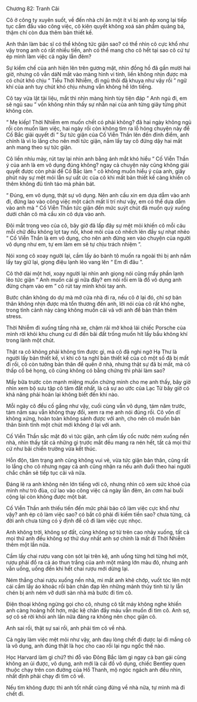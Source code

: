 




Chương 82: Tranh Cãi


Cô ở công ty xuyên suốt, về đến nhà chỉ ăn một ít vì bị anh ép xong lại tiếp tục cắm đầu vào công việc, cô kiên quyết không xoá sản phẩm quảng bá, thậm chí còn đưa thêm bản thiết kế.

Anh thân làm bác sĩ có thể không tức giận sao? có thể nhìn cô cực khổ như vậy trong anh có rất nhiều tiền, anh có thể mang cho cô hết tại sao cô cứ tự ép mình làm việc cả ngày lẫn đêm?

Sự kiềm chế của anh hiện lên trên gương mặt, nhìn đồng hồ đã gần mười hai giờ, nhưng cô vẫn dáN mắt vào màng hình vi tính, liền không nhịn được mà có chút khó chịu “ Tiểu Thời Nhiễm, đi ngủ thôi đã khuya như vậy rồi ” ngữ khí của anh tuy chút khó chịu nhưng vẫn không hề lớn tiếng.

Cô tay vừa lật tài liệu, mắt thì nhìn màng hình tùy tiện đáp “ Anh ngủ đi, em sẽ ngủ sau ” vốn không nhìn thấy sự nhẫn nại của anh từng giây từng phút không còn.

“ Mẹ kiếp! Thời Nhiễm em muốn chết có phải không? đã hai ngày không ngủ rồi còn muốn làm việc, hai ngày rồi còn không tìm ra lỗ hỏng chuyện này để Cố Bắc giải quyết đi ” Sự tức giận của Cố Viễn Thần lên đến đỉnh điểm, anh chính là vì lo lắng cho nên mới tức giận, nắm lấy tay cô đứng dậy hai mắt anh mang theo sự tức giận.

Cô liền nhíu mày, rút tay lại nhìn anh bằng ánh mắt khó hiểu “ Cố Viễn Thần ý của anh là em vô dụng đúng không? ngay cả chuyện này cũng không giải quyết được còn phải để Cố Bắc làm ” cô không muốn hiểu ý của anh, giây phút này sự mệt mỏi lẫn sự uất ức của cô khi mất bản thiết kế càng khiến cô thêm không đủ tỉnh táo mà phản bát.



“ Đúng, em vô dụng, thật sự vô dụng. Nên anh cầu xin em dựa dẫm vào anh đi, đừng lao vào công việc một cách mất lí trí như vậy, em có thể dựa dẫm vào anh mà ” Cố Viễn Thần tức giận đến mức suýt chút đã muốn quỳ xuống dưới chân cô mà cầu xin cô dựa vào anh.

Đôi mắt trong veo của cô, bây giờ đã lấp đây sự mệt mỏi khiến cô mỗi câu mỗi chữ đều không lọt tay nổi, khoé môi của cô nhếch lên đầy sự nhạt nhẽo “ Cố Viễn Thần là em vô dụng, cho nên anh đừng xen vào chuyện của người vô dụng như em, tự em làm em sẽ tự chịu trách nhiệm ”.

Nói xong cô xoay người lại, cầm lấy áo bành tô muốn ra ngoài thì bị anh nắm lấy tay giữ lại, giọng điệu lạnh lẽo vang lên “ Em đi đâu ”.

Cô thở dài một hơi, xoay người lại nhìn anh giọng nói cũng mấy phần lạnh lẽo tức giận “ Anh muốn cái gì nữa đây? em nói rồi em là đồ vô dụng anh đừng chạm vào em ” cô rút tay mình khỏi tay anh.

Bước chân không do dự mà mở cửa nhà đi ra, nếu cô ở lại đó, chỉ sợ bản thân không nhịn được mà tổn thương đến anh, lời nói của cô rất khó nghe, trong tình cảnh này càng không muốn cãi vã với anh để bản thân thêm stress.

Thời Nhiễm đi xuống tầng nhà xe, chậm rãi mở khoá lái chiếc Porsche của mình rời khỏi khu chung cư đi đến bãi đất trống muốn hít lấy bầu không khí trong lành một chút.

Thật ra cô không phải không tìm được gì, mà cô đã nghi ngờ Hạ Thư là người lấy bản thiết kế, vì khi cô ta nghĩ bản thiết kế của cô một số đã bị mất đi rồi, cô còn tưởng bản thân để quên ở nhà, nhưng thật sự đã bị mất, mà cô thấp cổ bé họng, cô cũng không có bằng chứng thì phải làm sao?

Mấy bữa trước còn mạnh miệng muốn chứng minh cho mẹ anh thấy, bây giờ nhìn xem bộ sưu tập cô tâm đắt nhất, là cả sự ao ước của Lạc Tử bây giờ có khả năng phải hoãn lại không biết đến khi nào.



Mỗi ngày cô đều cố gắng như vậy, cuối cùng vẫn vô dụng, tám năm trước, tám năm sau vẫn không thay đổi, xem ra mẹ anh nói đúng rồi. Cô vốn dĩ không xứng, hoàn toàn không sánh được với anh, cho nên cô muốn bản thân bình tĩnh một chút mới không ở lại với anh.

Cố Viễn Thần sắc mặt đỏ vì tức giận, anh cầm lấy cốc nước ném xuống nền nhà, nhìn thấy tất cả những gì trước mắt đều mang ra nén hết, tất cả mọi thứ cứ như bãi chiến trường vừa kết thúc.

Hỗn độn, tâm trạng anh cũng không vui vẻ, vừa tức giận bản thân, cũng rất lo lắng cho cô nhưng ngay cả anh cũng nhận ra nếu anh đuổi theo hai người chắc chắn sẽ tiếp tục cãi vã nữa.

Đáng lẽ ra anh không nên lớn tiếng với cô, nhưng nhìn cô xem sức khoẻ của mình như trò đùa, cứ lao vào công việc cả ngày lẫn đêm, ăn cơm hai buổi cộng lại còn không được một bát.

Cố Viễn Thần anh thiếu tiền đến mức phải bảo cô làm việc cực khổ như vậy? anh ép cô làm việc sao? có bắt cô phải đi kiếm tiền sao? chưa từng, cả đời anh chưa từng có ý định để cô đi làm việc cực nhọc.

Anh không trời, không sợ đất, cũng không sợ từ trên cao nhảy xuống, tất cả mọi thứ anh đều không sợ thứ duy nhất anh sợ chính là mất đi Thời Nhiễm thêm một lần nữa.

Cầm lấy chai rượu vang còn sót lại trên kệ, anh uống từng hơi từng hơi một, rượu phải đổ ra cả áo thun trắng của anh một mảng lớn màu đỏ, nhưng anh vẫn uống, uống đến khi hết chai rượu mới dừng lại.

Ném thẳng chai rượu xuống nền nhà, mi mắt anh khẽ chớp, vuốt tóc lên một cái cầm lấy áo khoác rồi bàn chân đạp lên những mảnh thủy tinh từ ly lẫn chén bị anh ném vỡ dưới sàn nhà mà bước đi tìm cô.

Điện thoại không ngừng gọi cho cô, nhưng cô tắt máy không nghe khiến anh càng hoảng hốt hơn, mặc kệ chân đầy máu vẫn muốn đi tìm cô. Anh sợ, sợ cô sẽ rời khỏi anh lần nữa đáng ra không nên chọc giận cô.

Anh sai rồi, thật sự sai rồi, anh phải tìm cô về nhà.

Cả ngày làm việc mệt mỏi như vậy, anh đau lòng chết đi được lại đi mắng cô là vô dụng, anh đúng thật là học cho cao rồi lại ngu ngốc thế nào.

Học Harvard làm gì chứ? thi đỗ vào Đông Bắc làm gì ngay cả bạn gái cũng không an ủi được, vô dụng, anh mới là cái đồ vô dụng, chiếc Bentley quen thuộc chạy trên con đường của Hồ Thanh, mộ ngóc ngách anh đều nhìn, nhất định phải chạy đi tìm cô về.

Nếu tìm không được thì anh tốt nhất cũng đừng về nhà nữa, tự mình mà đi chết đi.




